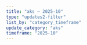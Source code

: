 ```yaml
---
title: "aks — 2025-10"
type: "updates2-filter"
list_by: "category_timeframe"
update_category: "aks"
timeframe: "2025-10"
---
```

